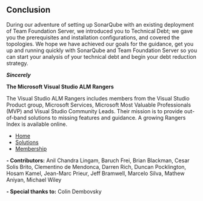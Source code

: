 ## Conclusion

During our adventure of setting up SonarQube with an existing deployment of Team Foundation Server, we introduced you to Technical Debt; we gave you the prerequisites and installation configurations, and covered the topologies. We hope we have achieved our goals for the guidance, get you up and running quickly with SonarQube and Team Foundation Server so you can start your analysis of your technical debt and begin your debt reduction strategy.

***Sincerely***

**The Microsoft Visual Studio ALM Rangers**

The Visual Studio ALM Rangers includes members from the Visual Studio Product group, Microsoft Services, Microsoft Most Valuable Professionals (MVP) and Visual Studio Community Leads. Their mission is to provide out-of-band solutions to missing features and guidance. A growing Rangers Index is available online. 
- [Home](http://aka.ms/vsarunderstand)
- [Solutions](http://aka.ms/vsarsolutions)
- [Membership](http://aka.ms/vsarindex)

**- Contributors:** Anil Chandra Lingam, Baruch Frei, Brian Blackman, Cesar Solis Brito, Clementino de Mendonca, Darren Rich, Duncan Pocklington, Hosam Kamel, Jean-Marc Prieur, Jeff Bramwell, Marcelo Silva, Mathew Aniyan, Michael Wiley

**- Special thanks to:** Colin Dembovsky
